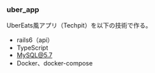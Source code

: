 ### uber_app
UberEats風アプリ（Techpit）を以下の技術で作る。
- rails6（api）
- TypeScript
- MySQL@5.7
- Docker、docker-compose

